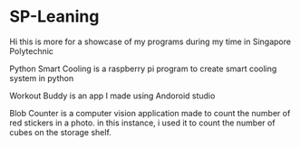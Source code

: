 # SP-Leaning
Hi this is more for a showcase of my programs during my time in Singapore Polytechnic

Python Smart Cooling is a raspberry pi program to create smart cooling system in python

Workout Buddy is an app I made using Andoroid studio

Blob Counter is a computer vision application made to count the number of red stickers in a photo. in this instance, i used it to count the number of cubes on the storage shelf.

